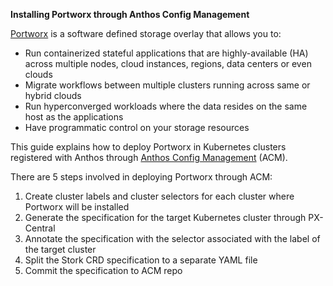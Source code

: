**Installing Portworx through Anthos Config Management**

[Portworx](https://portworx.com) is a software defined storage overlay that allows you to:

- Run containerized stateful applications that are highly-available (HA) across multiple nodes, cloud instances, regions, data centers or even clouds
- Migrate workflows between multiple clusters running across same or hybrid clouds
- Run hyperconverged workloads where the data resides on the same host as the applications
- Have programmatic control on your storage resources

This guide explains how to deploy Portworx in Kubernetes clusters registered with Anthos through [Anthos Config Management](https://cloud.google.com/anthos/config-management) (ACM).

There are 5 steps involved in deploying Portworx through ACM:
1. Create cluster labels and cluster selectors for each cluster where Portworx will be installed
2. Generate the specification for the target Kubernetes cluster through PX-Central
3. Annotate the specification with the selector associated with the label of the target cluster
4. Split the Stork CRD specification to a separate YAML file
5. Commit the specification to ACM repo
